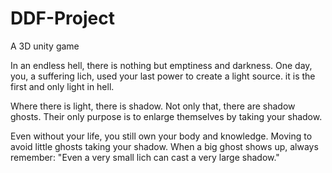 # DDF-Project
A 3D unity game 

In an endless hell, there is nothing but emptiness and darkness. One day, you, a suffering lich, used your last power to create a light source. it is the first and only light in hell.

Where there is light, there is shadow. Not only that, there are shadow ghosts. Their only purpose is to enlarge themselves by taking your shadow.

Even without your life, you still own your body and knowledge. Moving to avoid little ghosts taking your shadow. When a big ghost shows up, always remember: "Even a very small lich can cast a very large shadow."

